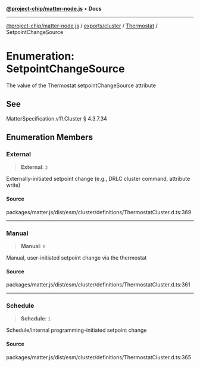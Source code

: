 [**@project-chip/matter-node.js**](../../../../../README.md) • **Docs**

***

[@project-chip/matter-node.js](../../../../../modules.md) / [exports/cluster](../../../README.md) / [Thermostat](../README.md) / SetpointChangeSource

# Enumeration: SetpointChangeSource

The value of the Thermostat setpointChangeSource attribute

## See

MatterSpecification.v11.Cluster § 4.3.7.34

## Enumeration Members

### External

> **External**: `2`

Externally-initiated setpoint change (e.g., DRLC cluster command, attribute write)

#### Source

packages/matter.js/dist/esm/cluster/definitions/ThermostatCluster.d.ts:369

***

### Manual

> **Manual**: `0`

Manual, user-initiated setpoint change via the thermostat

#### Source

packages/matter.js/dist/esm/cluster/definitions/ThermostatCluster.d.ts:361

***

### Schedule

> **Schedule**: `1`

Schedule/internal programming-initiated setpoint change

#### Source

packages/matter.js/dist/esm/cluster/definitions/ThermostatCluster.d.ts:365
